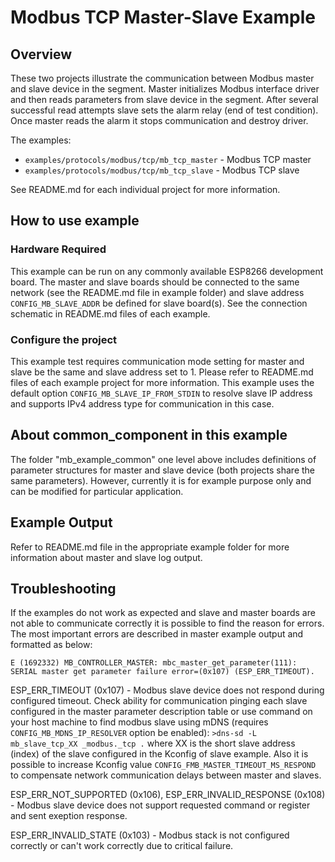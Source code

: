 # Modbus TCP Master-Slave Example

## Overview

These two projects illustrate the communication between Modbus master and slave device in the segment.
Master initializes Modbus interface driver and then reads parameters from slave device in the segment.
After several successful read attempts slave sets the alarm relay (end of test condition). 
Once master reads the alarm it stops communication and destroy driver.

The examples:

* `examples/protocols/modbus/tcp/mb_tcp_master` - Modbus TCP master
* `examples/protocols/modbus/tcp/mb_tcp_slave` - Modbus TCP slave

See README.md for each individual project for more information.

## How to use example

### Hardware Required

This example can be run on any commonly available ESP8266 development board.
The master and slave boards should be connected to the same network (see the README.md file in example folder) and slave address `CONFIG_MB_SLAVE_ADDR` be defined for slave board(s). 
See the connection schematic in README.md files of each example.

### Configure the project

This example test requires communication mode setting for master and slave be the same and slave address set to 1.
Please refer to README.md files of each example project for more information. This example uses the default option `CONFIG_MB_SLAVE_IP_FROM_STDIN` to resolve slave IP address and supports IPv4 address type for communication in this case.

## About common_component in this example

The folder "mb_example_common" one level above includes definitions of parameter structures for master and slave device (both projects share the same parameters).
However, currently it is for example purpose only and can be modified for particular application.

## Example Output

Refer to README.md file in the appropriate example folder for more information about master and slave log output.

## Troubleshooting

If the examples do not work as expected and slave and master boards are not able to communicate correctly it is possible to find the reason for errors.
The most important errors are described in master example output and formatted as below:

```
E (1692332) MB_CONTROLLER_MASTER: mbc_master_get_parameter(111): SERIAL master get parameter failure error=(0x107) (ESP_ERR_TIMEOUT).
```

ESP_ERR_TIMEOUT (0x107) - Modbus slave device does not respond during configured timeout. 
Check ability for communication pinging each slave configured in the master parameter description table or use command on your host machine to find modbus slave using mDNS (requires `CONFIG_MB_MDNS_IP_RESOLVER` option be enabled): 
```>dns-sd -L mb_slave_tcp_XX _modbus._tcp .```
where XX is the short slave address (index) of the slave configured in the Kconfig of slave example. 
Also it is possible to increase Kconfig value `CONFIG_FMB_MASTER_TIMEOUT_MS_RESPOND` to compensate network communication delays between master and slaves.

ESP_ERR_NOT_SUPPORTED (0x106), ESP_ERR_INVALID_RESPONSE (0x108) - Modbus slave device does not support requested command or register and sent exeption response. 

ESP_ERR_INVALID_STATE (0x103) - Modbus stack is not configured correctly or can't work correctly due to critical failure.
 

